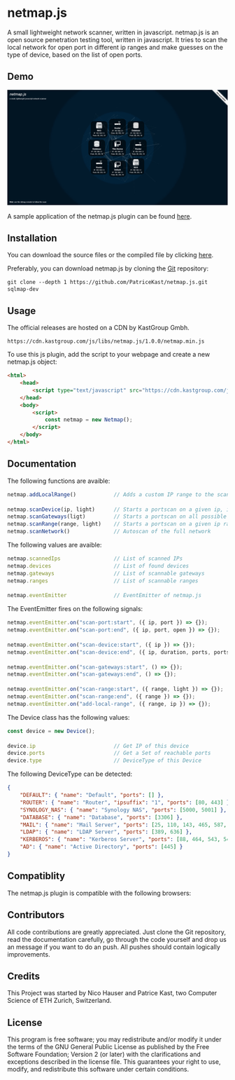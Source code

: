 # netmap.js

A small lightweight network scanner, written in javascript.
netmap.js is an open source penetration testing tool, written in javascript. It tries to scan the local network for open port in different ip ranges and make guesses on the type of device, based on the list of open ports.

Demo
----

![Screenshot](demo/demo.png)

A sample application of the netmap.js plugin can be found [here](demo/).

Installation
----

You can download the source files or the compiled file by clicking [here](https://github.com/PatriceKast/netmap.js/tarball/master).

Preferably, you can download netmap.js by cloning the [Git](https://github.com/PatriceKast/netmap.js) repository:

    git clone --depth 1 https://github.com/PatriceKast/netmap.js.git sqlmap-dev

Usage
----

The official releases are hosted on a CDN by KastGroup Gmbh.

	https://cdn.kastgroup.com/js/libs/netmap.js/1.0.0/netmap.min.js

To use this js plugin, add the script to your webpage and create a new netmap.js object:

```html
<html>
    <head>
        <script type="text/javascript" src="https://cdn.kastgroup.com/js/libs/netmap.js/1.0.0/netmap.min.js"></script>
    </head>
    <body>
        <script>
            const netmap = new Netmap();
        </script>
    </body>
</html>
```

Documentation
----

The following functions are avaible:

```javascript
netmap.addLocalRange()            // Adds a custom IP range to the scanning queue

netmap.scanDevice(ip, light)      // Starts a portscan on a given ip, if light=true only some highly common used ports are tested
netmap.scanGateways(ligt)         // Starts a portscan on all possible gateways, if light=true only some highly common used ports are tested
netmap.scanRange(range, light)    // Starts a portscan on a given ip range, if light=true only some highly common used ports are tested
netmap.scanNetwork()              // Autoscan of the full network
```

The following values are avaible:
	
```javascript
netmap.scannedIps                 // List of scanned IPs
netmap.devices                    // List of found devices
netmap.gateways                   // List of scannable gateways
netmap.ranges                     // List of scannable ranges

netmap.eventEmitter               // EventEmitter of netmap.js
```

The EventEmitter fires on the following signals:

```javascript
netmap.eventEmitter.on("scan-port:start", ({ ip, port }) => {});
netmap.eventEmitter.on("scan-port:end", ({ ip, port, open }) => {});

netmap.eventEmitter.on("scan-device:start", ({ ip }) => {});
netmap.eventEmitter.on("scan-device:end", ({ ip, duration, ports, portsPerSecond }) => {});

netmap.eventEmitter.on("scan-gateways:start", () => {});
netmap.eventEmitter.on("scan-gateways:end", () => {});

netmap.eventEmitter.on("scan-range:start", ({ range, light }) => {});
netmap.eventEmitter.on("scan-range:end", ({ range }) => {});
netmap.eventEmitter.on("add-local-range", ({ range, ip }) => {});
```

The Device class has the following values:

```javascript
const device = new Device();

device.ip                         // Get IP of this device
device.ports                      // Get a Set of reachable ports
device.type                       // DeviceType of this Device
```

The following DeviceType can be detected:

```json
{
    "DEFAULT": { "name": "Default", "ports": [] },
    "ROUTER": { "name": "Router", "ipsuffix": "1", "ports": [80, 443] },
    "SYNOLOGY_NAS": { "name": "Synology NAS", "ports": [5000, 5001] },
    "DATABASE": { "name": "Database", "ports": [3306] },
    "MAIL": { "name": "Mail Server", "ports": [25, 110, 143, 465, 587, 993, 995] },
    "LDAP": { "name": "LDAP Server", "ports": [389, 636] },
    "KERBEROS": { "name": "Kerberos Server", "ports": [88, 464, 543, 544, 749, 750, 751, 752, 753, 754, 760, 1109, 2053, 2105] },
    "AD": { "name": "Active Directory", "ports": [445] }
}
```

Compatiblity
----

The netmap.js plugin is compatible with the following browsers:

Contributors
----

All code contributions are greatly appreciated. Just clone the Git repository, read the documentation carefully, go through the code yourself and drop us an message if you want to do an push. All pushes should contain logically improvements.

Credits
----
This Project was started by Nico Hauser and Patrice Kast, two Computer Science of ETH Zurich, Switzerland.

License
----

This program is free software; you may redistribute and/or modify it under the terms of the GNU General Public License as published by the Free Software Foundation; Version 2 (or later) with the clarifications and exceptions described in the license file. This guarantees your right to use, modify, and redistribute this software under certain conditions.
